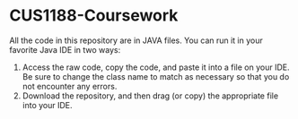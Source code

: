 # CUS1188-Coursework

All the code in this repository are in JAVA files. You can run it in your favorite Java IDE in two ways:
1. Access the raw code, copy the code, and paste it into a file on your IDE. Be sure to change the class name to match as necessary so that you do not encounter any errors.
2. Download the repository, and then drag (or copy) the appropriate file into your IDE.

